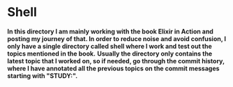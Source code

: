 # Shell

**In this directory I am mainly working with the book Elixir in Action and posting my journey of that. In order to reduce noise and avoid confusion, I only have a single directory called shell where I work and test out the topics mentioned in the book.** 
**Usually the directory only contains the latest topic that I worked on, so if needed, go through the commit history, where I have annotated all the previous topics on the commit messages starting with "STUDY:".**
